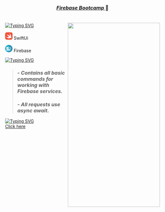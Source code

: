 <!--- LOGO --->
***<h3 align="center"> <a href="https://github.com/karamanets" target="_blank"> Firebase Bootcamp </a>***  📱
# 
 
<!--- GIF iPhone --->
<p><img align="right" src="https://github.com/karamanets/FirebaseBootcamp/blob/main/icons/FairbaseGIFgif.gif" width="300" height="600" /></p>
 

<!--- Tag header --->
<a href="https://git.io/typing-svg"><img src="https://readme-typing-svg.demolab.com?font=Fira+Code&size=25&pause=1000&color=9356A0&width=435&lines=Frameworks" alt="Typing SVG" /></a>
  
  
<!--- Tag --->
![picture1](https://github.com/karamanets/karamanets/blob/main/icon/swift.png)  SwiftUi

![picture1](https://github.com/karamanets/karamanets/blob/main/icon/Firebase.png)  Firebase 
 
  
<!--- about header --->
<a href="https://git.io/typing-svg"><img src="https://readme-typing-svg.demolab.com?font=Fira+Code&size=23&pause=1000&color=9356A0&width=435&lines=About+the+project" alt="Typing SVG" /></a>  
  
<!--- about text --->  
>### - ***Contains all basic commands for working with Firebase services.***
>### - ***All requests use async await.***

 
<!--- Download --->
[![Typing SVG](https://readme-typing-svg.demolab.com?font=Fira+Code&size=15&pause=1000&color=A0140C&width=435&lines=Download+the+repository)](https://git.io/typing-svg)  
[Click here](https://github.com/karamanets/FirebaseBootcamp/blob/main/icons/Download.md)


